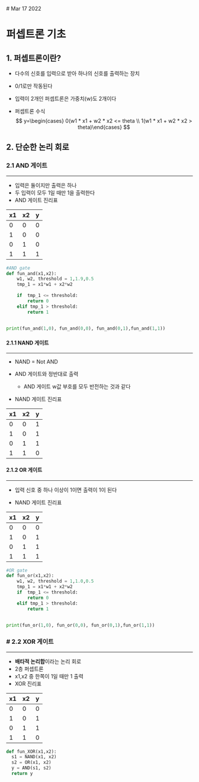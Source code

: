 \# Mar 17 2022

# 퍼셉트론 기초

 ## 1. 퍼셉트론이란? 

- 다수의 신호를 입력으로 받아 하나의 신호를 출력하는 장치

-  0/1로만 작동된다

-  입력이 2개인 퍼셉트론은 가중치(w)도 2개이다

- 퍼셉트론 수식
  $$
  y=\begin{cases}
  0(w1 * x1 + w2 * x2 <= theta \\
  1(w1 * x1 + w2 * x2 > theta)\end{cases}
  $$

## 2. 단순한 논리 회로

### 2.1 AND 게이트 

---

- 입력은 둘이지만 출력은 하나
- 두 입력이 모두 1일 때만 1을 출력한다
- AND 게이트 진리표

| x1   | x2   | y    |
| ---- | ---- | ---- |
| 0    | 0    | 0    |
| 1    | 0    | 0    |
| 0    | 1    | 0    |
| 1    | 1    | 1    |

```python
#AND gate
def fun_and(x1,x2):
    w1, w2, threshold = 1,1.9,0.5
    tmp_1 = x1*w1 + x2*w2
    
    if  tmp_1 <= threshold:
        return 0
    elif tmp_1 > threshold:
        return 1
    
    
print(fun_and(1,0), fun_and(0,0), fun_and(0,1),fun_and(1,1))
```



#### 2.1.1 NAND 게이트

---

- NAND = Not AND
- AND 게이트와 정반대로 출력
  - AND 게이트 w값 부호를 모두 반전하는 것과 같다

- NAND 게이트 진리표

| x1   | x2   | y    |
| ---- | ---- | ---- |
| 0    | 0    | 1    |
| 1    | 0    | 1    |
| 0    | 1    | 1    |
| 1    | 1    | 0    |

#### 2.1.2 OR 게이트

---

- 입력 신호 중 하나 이상이 1이면 출력이 1이 된다

- NAND 게이트 진리표

| x1   | x2   | y    |
| ---- | ---- | ---- |
| 0    | 0    | 0    |
| 1    | 0    | 1    |
| 0    | 1    | 1    |
| 1    | 1    | 1    |

```python
#OR gate
def fun_or(x1,x2):
    w1, w2, threshold = 1,1.0,0.5
    tmp_1 = x1*w1 + x2*w2
    if  tmp_1 <= threshold:
        return 0
    elif tmp_1 > threshold:
        return 1
    
    
print(fun_or(1,0), fun_or(0,0), fun_or(0,1),fun_or(1,1))
```



### # 2.2 XOR 게이트

---

- **배타적 논리합**이라는 논리 회로
- 2층 퍼셉트론
- x1,x2 중 한쪽이 1일 때만 1 출력
- XOR 진리표

| x1   | x2   | y    |
| ---- | ---- | ---- |
| 0    | 0    | 0    |
| 1    | 0    | 1    |
| 0    | 1    | 1    |
| 1    | 1    | 0    |

```python
def fun_XOR(x1,x2):
  s1 = NAND(x1, x2)
  s2 = OR(x1, x2)
  y = AND(s1, s2)
  return y
```

